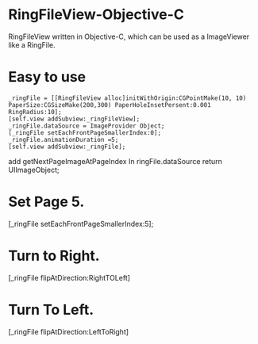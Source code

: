 # RingFileView-Objective-C
RingFileView written in  Objective-C, which can be used as a ImageViewer like a RingFile.

# Easy to use

    _ringFile = [[RingFileView alloc]initWithOrigin:CGPointMake(10, 10) PaperSize:CGSizeMake(200,300) PaperHoleInsetPersent:0.001 RingRadius:10];
    [self.view addSubview:_ringFileView];
    _ringFile.dataSource = ImageProvider Object;
    [_ringFile setEachFrontPageSmallerIndex:0];
    _ringFile.animationDuration =5;
    [self.view addSubview:_ringFile];    

add getNextPageImageAtPageIndex In ringFile.dataSource
    return UIImageObject;
    
# Set Page 5.
[_ringFile setEachFrontPageSmallerIndex:5];

# Turn to Right.
[_ringFile flipAtDirection:RightTOLeft]

# Turn To Left.
[_ringFile flipAtDirection:LeftToRight]

